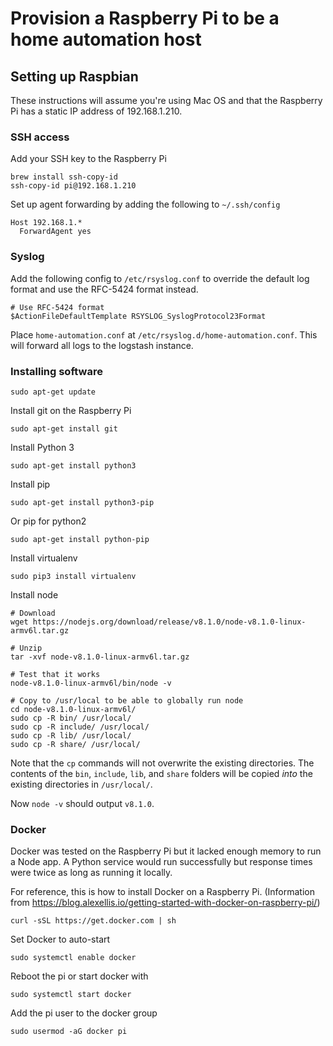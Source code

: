 # Provision a Raspberry Pi to be a home automation host

## Setting up Raspbian

These instructions will assume you're using Mac OS and that the Raspberry Pi has a static IP address of 192.168.1.210.

### SSH access

Add your SSH key to the Raspberry Pi

```
brew install ssh-copy-id
ssh-copy-id pi@192.168.1.210
```

Set up agent forwarding by adding the following to `~/.ssh/config`

```
Host 192.168.1.*
  ForwardAgent yes
```


### Syslog
Add the following config to `/etc/rsyslog.conf` to override the default log format and use the RFC-5424 format instead.

```
# Use RFC-5424 format
$ActionFileDefaultTemplate RSYSLOG_SyslogProtocol23Format
```

Place `home-automation.conf` at `/etc/rsyslog.d/home-automation.conf`.
This will forward all logs to the logstash instance.



### Installing software

```
sudo apt-get update
```

Install git on the Raspberry Pi
```
sudo apt-get install git
```

Install Python 3
```
sudo apt-get install python3
```

Install pip
```
sudo apt-get install python3-pip
```

Or pip for python2
```
sudo apt-get install python-pip
```

Install virtualenv
```
sudo pip3 install virtualenv
```

Install node
```
# Download
wget https://nodejs.org/download/release/v8.1.0/node-v8.1.0-linux-armv6l.tar.gz

# Unzip
tar -xvf node-v8.1.0-linux-armv6l.tar.gz

# Test that it works
node-v8.1.0-linux-armv6l/bin/node -v

# Copy to /usr/local to be able to globally run node
cd node-v8.1.0-linux-armv6l/
sudo cp -R bin/ /usr/local/
sudo cp -R include/ /usr/local/
sudo cp -R lib/ /usr/local/
sudo cp -R share/ /usr/local/
```

Note that the `cp` commands will not overwrite the existing directories. The contents of the `bin`, `include`, `lib`, and
`share` folders will be copied *into* the existing directories in `/usr/local/`.

Now `node -v` should output `v8.1.0`.


### Docker

Docker was tested on the Raspberry Pi but it lacked enough memory to run a Node app.
A Python service would run successfully but response times were twice as long as running it locally.

For reference, this is how to install Docker on a Raspberry Pi.
(Information from https://blog.alexellis.io/getting-started-with-docker-on-raspberry-pi/)

```
curl -sSL https://get.docker.com | sh
```

Set Docker to auto-start
```
sudo systemctl enable docker
```

Reboot the pi or start docker with
```
sudo systemctl start docker
```

Add the pi user to the docker group
```
sudo usermod -aG docker pi
```
